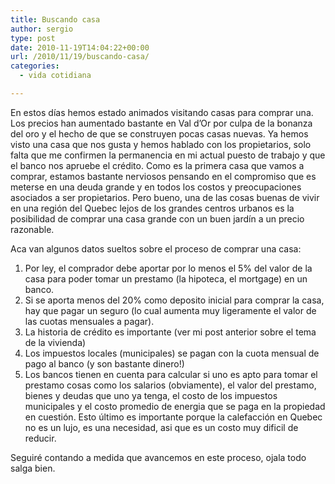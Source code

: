 ```yaml
---
title: Buscando casa
author: sergio
type: post
date: 2010-11-19T14:04:22+00:00
url: /2010/11/19/buscando-casa/
categories:
  - vida cotidiana

---
```

En estos días hemos estado animados visitando casas para comprar una. Los precios han aumentado bastante en Val d&#8217;Or por culpa de la bonanza del oro y el hecho de que se construyen pocas casas nuevas. Ya hemos visto una casa que nos gusta y hemos hablado con los propietarios, solo falta que me confirmen la permanencia en mi actual puesto de trabajo y que el banco nos apruebe el crédito. Como es la primera casa que vamos a comprar, estamos bastante nerviosos pensando en el compromiso que es meterse en una deuda grande y en todos los costos y preocupaciones asociados a ser propietarios. Pero bueno, una de las cosas buenas de vivir en una región del Quebec lejos de los grandes centros urbanos es la posibilidad de comprar una casa grande con un buen jardín a un precio razonable.

Aca van algunos datos sueltos sobre el proceso de comprar una casa:

  1. Por ley, el comprador debe aportar por lo menos el 5% del valor de la casa para poder tomar un prestamo (la hipoteca, el mortgage) en un banco.
  2. Si se aporta menos del 20% como deposito inicial para comprar la casa, hay que pagar un seguro (lo cual aumenta muy ligeramente el valor de las cuotas mensuales a pagar).
  3. La historia de crédito es importante (ver mi post anterior sobre el tema de la vivienda)
  4. Los impuestos locales (municipales) se pagan con la cuota mensual de pago al banco (y son bastante dinero!)
  5. Los bancos tienen en cuenta para calcular si uno es apto para tomar el prestamo cosas como los salarios (obviamente), el valor del prestamo, bienes y deudas que uno ya tenga, el costo de los impuestos municipales y el costo promedio de energia que se paga en la propiedad en cuestión. Esto último es importante porque la calefacción en Quebec no es un lujo, es una necesidad, asi que es un costo muy dificil de reducir.

Seguiré contando a medida que avancemos en este proceso, ojala todo salga bien.